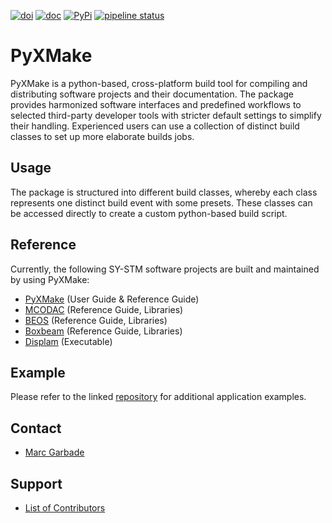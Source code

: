 [![doi](https://img.shields.io/badge/DOI-10.5281%2Fzenodo.13352143-red.svg)](https://zenodo.org/records/13352143)
[![doc](https://img.shields.io/static/v1?label=Pages&message=User%20Guide&color=blue&style=flat&logo=gitlab)](https://dlr-sy.gitlab.io/pyxmake)
[![PyPi](https://img.shields.io/pypi/v/pyxmake?label=PyPi)](https://pypi.org/project/pyxmake/)
[![pipeline status](https://gitlab.com/dlr-sy/pyxmake/badges/master/pipeline.svg)]()

# PyXMake
PyXMake is a python-based, cross-platform build tool for compiling and distributing software projects and their documentation. The package provides harmonized software interfaces and predefined workflows to selected third-party developer tools with stricter default settings to simplify their handling. Experienced users can use a collection of distinct build classes to set up more elaborate builds jobs.
## Usage
The package is structured into different build classes, whereby each class represents one distinct build event with some presets. These classes can be accessed directly to create a custom python-based build script.
## Reference
Currently, the following SY-STM software projects are built and maintained by using PyXMake:
* [PyXMake](https://gitlab.com/dlr-sy/pyxmake) (User Guide & Reference Guide)
* [MCODAC](https://gitlab.com/dlr-sy/mcodac) (Reference Guide, Libraries)
* [BEOS](https://gitlab.com/dlr-sy/beos) (Reference Guide, Libraries)
* [Boxbeam](https://gitlab.com/dlr-sy/boxbeam) (Reference Guide, Libraries)
* [Displam](https://gitlab.com/dlr-sy/displam) (Executable)
## Example
Please refer to the linked [repository](https://gitlab.com/dlr-sy/pyxmake) for additional application examples.
## Contact
* [Marc Garbade](mailto:marc.garbade@dlr.de)
## Support
* [List of Contributors](https://gitlab.com/dlr-sy/pyxmake/-/blob/master/CONTRIBUTING.md)